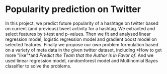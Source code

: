 # Popularity prediction on Twitter

In this project, we predict future popularity of a hashtage on twitter based on current (and previous) tweet activity for a hashtag.
We extracted and select features by t-test and p-values. Then we fit and analysed linear regression model, logistic regression model 
and gradient boost model on selected features. Finally we propose our own problem formulation based on a variety of meta data in the given twitter dataset, including *How to get more "like"*and *Predict the Team that the Author is in Favor of*. And we used linear regression model, randomforest model and Multinomial Bayes classifier to solve the problems.
